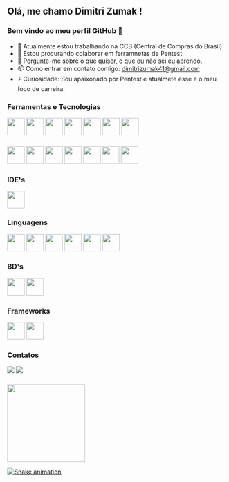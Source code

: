 ## Olá, me chamo Dimitri Zumak ! 
### Bem vindo ao meu perfil GitHub 👋

- 🔭 Atualmente estou trabalhando na CCB (Central de Compras do Brasil)
- 👯 Estou procurando colaborar em ferramnetas de Pentest
- 💬 Pergunte-me sobre o que quiser, o que eu não sei eu aprendo.
- 📫 Como entrar em contato comigo: dimitrizumak41@gmail.com
- ⚡ Curiosidade: Sou apaixonado por Pentest e atualmete esse é o meu foco de carreira.

### Ferramentas e Tecnologias

  <img src="https://cdn.jsdelivr.net/gh/devicons/devicon/icons/windows8/windows8-original.svg" width="40" height="40"/> <img src="https://cdn.jsdelivr.net/gh/devicons/devicon/icons/linux/linux-original.svg" width="40" height="40"/> <img src="https://cdn.jsdelivr.net/gh/devicons/devicon/icons/putty/putty-original.svg" width="40" height="40"/> <img src="https://cdn.jsdelivr.net/gh/devicons/devicon/icons/apple/apple-original.svg" width="40" height="40"/> <img src="https://cdn.jsdelivr.net/gh/devicons/devicon/icons/html5/html5-original.svg" width="40" height="40"/> <img src="https://cdn.jsdelivr.net/gh/devicons/devicon/icons/css3/css3-original.svg" width="40" height="40"/> <img src="https://cdn.jsdelivr.net/gh/devicons/devicon/icons/wordpress/wordpress-original.svg" width="40" height="40"/> 
  ### <img src="https://cdn.jsdelivr.net/gh/devicons/devicon/icons/woocommerce/woocommerce-original.svg" width="40" height="40"/> <img src="https://cdn.jsdelivr.net/gh/devicons/devicon/icons/figma/figma-original.svg" width="40" height="40"/> <img src="https://cdn.jsdelivr.net/gh/devicons/devicon/icons/git/git-original.svg" width="40" height="40"/> <img src="https://cdn.jsdelivr.net/gh/devicons/devicon/icons/github/github-original.svg" width="40" height="40"/> <img src="https://cdn.jsdelivr.net/gh/devicons/devicon/icons/slack/slack-original.svg" width="40" height="40"/> <img src="https://cdn.jsdelivr.net/gh/devicons/devicon/icons/nodejs/nodejs-original.svg" width="40" height="40"/> <img src="https://cdn.jsdelivr.net/gh/devicons/devicon/icons/tailwindcss/tailwindcss-original-wordmark.svg" width="40" height="40"/>

### IDE's

  <img src="https://cdn.jsdelivr.net/gh/devicons/devicon/icons/vscode/vscode-original.svg" width="40" height="40"/>   

### Linguagens

  <img src="https://cdn.jsdelivr.net/gh/devicons/devicon/icons/java/java-original.svg" width="40" height="40"/> <img src="https://cdn.jsdelivr.net/gh/devicons/devicon/icons/javascript/javascript-original.svg" width="40" height="40"/> <img src="https://cdn.jsdelivr.net/gh/devicons/devicon/icons/python/python-original.svg" width="40" height="40"/> <img src="https://cdn.jsdelivr.net/gh/devicons/devicon/icons/php/php-original.svg" width="40" height="40"/> <img src="https://cdn.jsdelivr.net/gh/devicons/devicon/icons/lua/lua-original.svg" width="40" height="40"/> <img src="https://cdn.jsdelivr.net/gh/devicons/devicon/icons/typescript/typescript-original.svg" width="40" height="40"/>

### BD's

  <img src="https://cdn.jsdelivr.net/gh/devicons/devicon/icons/microsoftsqlserver/microsoftsqlserver-plain.svg" width="40" height="40"/> <img src="https://cdn.jsdelivr.net/gh/devicons/devicon/icons/mysql/mysql-original.svg" width="40" height="40"/> 

### Frameworks

  <img src="https://cdn.jsdelivr.net/gh/devicons/devicon/icons/angularjs/angularjs-original.svg" width="40" height="40"/> <img src="https://cdn.jsdelivr.net/gh/devicons/devicon/icons/django/django-plain.svg" width="40" height="40"/>

### Contatos

<div>
<a href = "mailto:dimitrizumak41@gmail.com"><img src="https://img.shields.io/badge/Gmail-D14836?style=for-the-badge&logo=gmail&logoColor=white" target="_blank"></a>
<a href="https://www.linkedin.com/in/dimitri-zumak-765783196" target="_blank"><img src="https://img.shields.io/badge/-LinkedIn-%230077B5?style=for-the-badge&logo=linkedin&logoColor=white" target="_blank"></a>   
</div>

###
<div>
<a href="https://github.com/dz-ps">
<img height="180em" src="https://github-readme-stats.vercel.app/api?username=dz-ps&show_icons=true&theme=default&include_all_commits=true&count_private=true"/>
</div>

![Snake animation](https://github.com/seu-usuário-aqui/seu-usuário-aqui/blob/output/github-contribution-grid-snake.svg)
  
<!---
dz-ps/dz-ps is a ✨ special ✨ repository because its `README.md` (this file) appears on your GitHub profile.
You can click the Preview link to take a look at your changes.
--->
